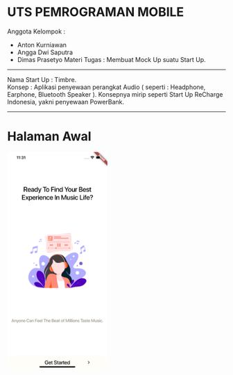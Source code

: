 # UTS PEMROGRAMAN MOBILE

Anggota Kelompok :
-	Anton Kurniawan
-	Angga Dwi Saputra
-	Dimas Prasetyo
Materi Tugas : Membuat Mock Up suatu Start Up.
<hr>

Nama Start Up : Timbre.<br>
Konsep : Aplikasi penyewaan perangkat Audio ( seperti : Headphone, Earphone, Bluetooth Speaker ). Konsepnya mirip seperti Start Up ReCharge Indonesia, yakni penyewaan PowerBank.
<hr>

# Halaman Awal
<img src="ss/1.png" height=500>
